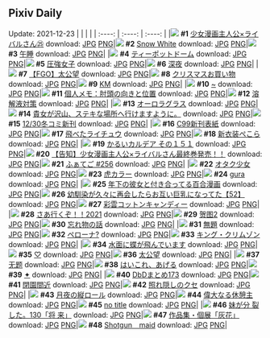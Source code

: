 ## Pixiv Daily
Update: 2021-12-23
|      |      |      |
| :----: | :----: | :----: |
|![](https://pixiv.microyu.workers.dev/c/240x480/img-master/img/2021/12/21/00/00/27/94905927_p0_master1200.jpg) **#1** [少女漫画主人公×ライバルさん㉕](https://www.pixiv.net/artworks/94905927) download: [JPG](https://pixiv.microyu.workers.dev/img-original/img/2021/12/21/00/00/27/94905927_p0.jpg) [PNG](https://pixiv.microyu.workers.dev/img-original/img/2021/12/21/00/00/27/94905927_p0.png)|![](https://pixiv.microyu.workers.dev/c/240x480/img-master/img/2021/12/22/00/00/17/94924762_p0_master1200.jpg) **#2** [Snow  White](https://www.pixiv.net/artworks/94924762) download: [JPG](https://pixiv.microyu.workers.dev/img-original/img/2021/12/22/00/00/17/94924762_p0.jpg) [PNG](https://pixiv.microyu.workers.dev/img-original/img/2021/12/22/00/00/17/94924762_p0.png)|![](https://pixiv.microyu.workers.dev/c/240x480/img-master/img/2021/12/21/13/13/46/94905812_p0_master1200.jpg) **#3** [午睡](https://www.pixiv.net/artworks/94905812) download: [JPG](https://pixiv.microyu.workers.dev/img-original/img/2021/12/21/13/13/46/94905812_p0.jpg) [PNG](https://pixiv.microyu.workers.dev/img-original/img/2021/12/21/13/13/46/94905812_p0.png)|
|![](https://pixiv.microyu.workers.dev/c/240x480/img-master/img/2021/12/22/07/30/00/94929850_p0_master1200.jpg) **#4** [ティーポットドーム](https://www.pixiv.net/artworks/94929850) download: [JPG](https://pixiv.microyu.workers.dev/img-original/img/2021/12/22/07/30/00/94929850_p0.jpg) [PNG](https://pixiv.microyu.workers.dev/img-original/img/2021/12/22/07/30/00/94929850_p0.png)|![](https://pixiv.microyu.workers.dev/c/240x480/img-master/img/2021/12/21/19/00/00/94918149_p0_master1200.jpg) **#5** [圧強女子](https://www.pixiv.net/artworks/94918149) download: [JPG](https://pixiv.microyu.workers.dev/img-original/img/2021/12/21/19/00/00/94918149_p0.jpg) [PNG](https://pixiv.microyu.workers.dev/img-original/img/2021/12/21/19/00/00/94918149_p0.png)|![](https://pixiv.microyu.workers.dev/c/240x480/img-master/img/2021/12/21/00/00/14/94905878_p0_master1200.jpg) **#6** [深夜](https://www.pixiv.net/artworks/94905878) download: [JPG](https://pixiv.microyu.workers.dev/img-original/img/2021/12/21/00/00/14/94905878_p0.jpg) [PNG](https://pixiv.microyu.workers.dev/img-original/img/2021/12/21/00/00/14/94905878_p0.png)|
|![](https://pixiv.microyu.workers.dev/c/240x480/img-master/img/2021/12/21/00/09/00/94906240_p0_master1200.jpg) **#7** [【FGO】太公望](https://www.pixiv.net/artworks/94906240) download: [JPG](https://pixiv.microyu.workers.dev/img-original/img/2021/12/21/00/09/00/94906240_p0.jpg) [PNG](https://pixiv.microyu.workers.dev/img-original/img/2021/12/21/00/09/00/94906240_p0.png)|![](https://pixiv.microyu.workers.dev/c/240x480/img-master/img/2021/12/21/00/00/04/94905817_p0_master1200.jpg) **#8** [クリスマスお買い物](https://www.pixiv.net/artworks/94905817) download: [JPG](https://pixiv.microyu.workers.dev/img-original/img/2021/12/21/00/00/04/94905817_p0.jpg) [PNG](https://pixiv.microyu.workers.dev/img-original/img/2021/12/21/00/00/04/94905817_p0.png)|![](https://pixiv.microyu.workers.dev/c/240x480/img-master/img/2021/12/21/00/00/09/94905853_p0_master1200.jpg) **#9** [KM](https://www.pixiv.net/artworks/94905853) download: [JPG](https://pixiv.microyu.workers.dev/img-original/img/2021/12/21/00/00/09/94905853_p0.jpg) [PNG](https://pixiv.microyu.workers.dev/img-original/img/2021/12/21/00/00/09/94905853_p0.png)|
|![](https://pixiv.microyu.workers.dev/c/240x480/img-master/img/2021/12/21/00/32/09/94906791_p0_master1200.jpg) **#10** [~](https://www.pixiv.net/artworks/94906791) download: [JPG](https://pixiv.microyu.workers.dev/img-original/img/2021/12/21/00/32/09/94906791_p0.jpg) [PNG](https://pixiv.microyu.workers.dev/img-original/img/2021/12/21/00/32/09/94906791_p0.png)|![](https://pixiv.microyu.workers.dev/c/240x480/img-master/img/2021/12/21/09/00/00/94911442_p0_master1200.jpg) **#11** [個人メモ：肘頭の向きと位置](https://www.pixiv.net/artworks/94911442) download: [JPG](https://pixiv.microyu.workers.dev/img-original/img/2021/12/21/09/00/00/94911442_p0.jpg) [PNG](https://pixiv.microyu.workers.dev/img-original/img/2021/12/21/09/00/00/94911442_p0.png)|![](https://pixiv.microyu.workers.dev/c/240x480/img-master/img/2021/12/21/06/00/01/94910210_p0_master1200.jpg) **#12** [溶解液対策](https://www.pixiv.net/artworks/94910210) download: [JPG](https://pixiv.microyu.workers.dev/img-original/img/2021/12/21/06/00/01/94910210_p0.jpg) [PNG](https://pixiv.microyu.workers.dev/img-original/img/2021/12/21/06/00/01/94910210_p0.png)|
|![](https://pixiv.microyu.workers.dev/c/240x480/img-master/img/2021/12/21/20/30/01/94919814_p0_master1200.jpg) **#13** [オーロラグラス](https://www.pixiv.net/artworks/94919814) download: [JPG](https://pixiv.microyu.workers.dev/img-original/img/2021/12/21/20/30/01/94919814_p0.jpg) [PNG](https://pixiv.microyu.workers.dev/img-original/img/2021/12/21/20/30/01/94919814_p0.png)|![](https://pixiv.microyu.workers.dev/c/240x480/img-master/img/2021/12/22/17/27/16/94935928_p0_master1200.jpg) **#14** [貴女が沢山、ステキな場所へ行けますように。](https://www.pixiv.net/artworks/94935928) download: [JPG](https://pixiv.microyu.workers.dev/img-original/img/2021/12/22/17/27/16/94935928_p0.jpg) [PNG](https://pixiv.microyu.workers.dev/img-original/img/2021/12/22/17/27/16/94935928_p0.png)|![](https://pixiv.microyu.workers.dev/c/240x480/img-master/img/2021/12/21/19/21/01/94918512_p0_master1200.jpg) **#15** [12/30冬コミ新刊](https://www.pixiv.net/artworks/94918512) download: [JPG](https://pixiv.microyu.workers.dev/img-original/img/2021/12/21/19/21/01/94918512_p0.jpg) [PNG](https://pixiv.microyu.workers.dev/img-original/img/2021/12/21/19/21/01/94918512_p0.png)|
|![](https://pixiv.microyu.workers.dev/c/240x480/img-master/img/2021/12/22/00/00/57/94924837_p0_master1200.jpg) **#16** [C99新刊表紙](https://www.pixiv.net/artworks/94924837) download: [JPG](https://pixiv.microyu.workers.dev/img-original/img/2021/12/22/00/00/57/94924837_p0.jpg) [PNG](https://pixiv.microyu.workers.dev/img-original/img/2021/12/22/00/00/57/94924837_p0.png)|![](https://pixiv.microyu.workers.dev/c/240x480/img-master/img/2021/12/21/00/24/26/94906600_p0_master1200.jpg) **#17** [飛べたライチュウ](https://www.pixiv.net/artworks/94906600) download: [JPG](https://pixiv.microyu.workers.dev/img-original/img/2021/12/21/00/24/26/94906600_p0.jpg) [PNG](https://pixiv.microyu.workers.dev/img-original/img/2021/12/21/00/24/26/94906600_p0.png)|![](https://pixiv.microyu.workers.dev/c/240x480/img-master/img/2021/12/21/19/20/50/94918507_p0_master1200.jpg) **#18** [新衣装ぺこら](https://www.pixiv.net/artworks/94918507) download: [JPG](https://pixiv.microyu.workers.dev/img-original/img/2021/12/21/19/20/50/94918507_p0.jpg) [PNG](https://pixiv.microyu.workers.dev/img-original/img/2021/12/21/19/20/50/94918507_p0.png)|
|![](https://pixiv.microyu.workers.dev/c/240x480/img-master/img/2021/12/22/00/02/24/94924952_p0_master1200.jpg) **#19** [かるいカルデア その１５１](https://www.pixiv.net/artworks/94924952) download: [JPG](https://pixiv.microyu.workers.dev/img-original/img/2021/12/22/00/02/24/94924952_p0.jpg) [PNG](https://pixiv.microyu.workers.dev/img-original/img/2021/12/22/00/02/24/94924952_p0.png)|![](https://pixiv.microyu.workers.dev/c/240x480/img-master/img/2021/12/22/00/02/35/94924968_p0_master1200.jpg) **#20** [【告知】少女漫画主人公×ライバルさん最終巻発売！！](https://www.pixiv.net/artworks/94924968) download: [JPG](https://pixiv.microyu.workers.dev/img-original/img/2021/12/22/00/02/35/94924968_p0.jpg) [PNG](https://pixiv.microyu.workers.dev/img-original/img/2021/12/22/00/02/35/94924968_p0.png)|![](https://pixiv.microyu.workers.dev/c/240x480/img-master/img/2021/12/21/14/17/54/94914350_p0_master1200.jpg) **#21** [ふぁてご #256](https://www.pixiv.net/artworks/94914350) download: [JPG](https://pixiv.microyu.workers.dev/img-original/img/2021/12/21/14/17/54/94914350_p0.jpg) [PNG](https://pixiv.microyu.workers.dev/img-original/img/2021/12/21/14/17/54/94914350_p0.png)|
|![](https://pixiv.microyu.workers.dev/c/240x480/img-master/img/2021/12/22/21/50/41/94941101_p0_master1200.jpg) **#22** [オタク少女](https://www.pixiv.net/artworks/94941101) download: [JPG](https://pixiv.microyu.workers.dev/img-original/img/2021/12/22/21/50/41/94941101_p0.jpg) [PNG](https://pixiv.microyu.workers.dev/img-original/img/2021/12/22/21/50/41/94941101_p0.png)|![](https://pixiv.microyu.workers.dev/c/240x480/img-master/img/2021/12/22/01/30/58/94926890_p0_master1200.jpg) **#23** [虎カラー](https://www.pixiv.net/artworks/94926890) download: [JPG](https://pixiv.microyu.workers.dev/img-original/img/2021/12/22/01/30/58/94926890_p0.jpg) [PNG](https://pixiv.microyu.workers.dev/img-original/img/2021/12/22/01/30/58/94926890_p0.png)|![](https://pixiv.microyu.workers.dev/c/240x480/img-master/img/2021/12/22/00/00/21/94924780_p0_master1200.jpg) **#24** [gura](https://www.pixiv.net/artworks/94924780) download: [JPG](https://pixiv.microyu.workers.dev/img-original/img/2021/12/22/00/00/21/94924780_p0.jpg) [PNG](https://pixiv.microyu.workers.dev/img-original/img/2021/12/22/00/00/21/94924780_p0.png)|
|![](https://pixiv.microyu.workers.dev/c/240x480/img-master/img/2021/12/21/13/42/11/94914012_p0_master1200.jpg) **#25** [年下の彼女と付き合ってる百合漫画](https://www.pixiv.net/artworks/94914012) download: [JPG](https://pixiv.microyu.workers.dev/img-original/img/2021/12/21/13/42/11/94914012_p0.jpg) [PNG](https://pixiv.microyu.workers.dev/img-original/img/2021/12/21/13/42/11/94914012_p0.png)|![](https://pixiv.microyu.workers.dev/c/240x480/img-master/img/2021/12/22/00/02/38/94924972_p0_master1200.jpg) **#26** [幼馴染が久々に再会したらお互い巨乳になってた【52】](https://www.pixiv.net/artworks/94924972) download: [JPG](https://pixiv.microyu.workers.dev/img-original/img/2021/12/22/00/02/38/94924972_p0.jpg) [PNG](https://pixiv.microyu.workers.dev/img-original/img/2021/12/22/00/02/38/94924972_p0.png)|![](https://pixiv.microyu.workers.dev/c/240x480/img-master/img/2021/12/22/20/30/02/94939304_p0_master1200.jpg) **#27** [彩雲コットンキャンディー](https://www.pixiv.net/artworks/94939304) download: [JPG](https://pixiv.microyu.workers.dev/img-original/img/2021/12/22/20/30/02/94939304_p0.jpg) [PNG](https://pixiv.microyu.workers.dev/img-original/img/2021/12/22/20/30/02/94939304_p0.png)|
|![](https://pixiv.microyu.workers.dev/c/240x480/img-master/img/2021/12/21/00/16/17/94906429_p0_master1200.jpg) **#28** [さあ行くぞ！！2021](https://www.pixiv.net/artworks/94906429) download: [JPG](https://pixiv.microyu.workers.dev/img-original/img/2021/12/21/00/16/17/94906429_p0.jpg) [PNG](https://pixiv.microyu.workers.dev/img-original/img/2021/12/21/00/16/17/94906429_p0.png)|![](https://pixiv.microyu.workers.dev/c/240x480/img-master/img/2021/12/21/20/02/19/94919295_p0_master1200.jpg) **#29** [贺图2](https://www.pixiv.net/artworks/94919295) download: [JPG](https://pixiv.microyu.workers.dev/img-original/img/2021/12/21/20/02/19/94919295_p0.jpg) [PNG](https://pixiv.microyu.workers.dev/img-original/img/2021/12/21/20/02/19/94919295_p0.png)|![](https://pixiv.microyu.workers.dev/c/240x480/img-master/img/2021/12/22/20/01/33/94938688_p0_master1200.jpg) **#30** [忘れ物の話](https://www.pixiv.net/artworks/94938688) download: [JPG](https://pixiv.microyu.workers.dev/img-original/img/2021/12/22/20/01/33/94938688_p0.jpg) [PNG](https://pixiv.microyu.workers.dev/img-original/img/2021/12/22/20/01/33/94938688_p0.png)|
|![](https://pixiv.microyu.workers.dev/c/240x480/img-master/img/2021/12/21/16/57/08/94916209_p0_master1200.jpg) **#31** [無題](https://www.pixiv.net/artworks/94916209) download: [JPG](https://pixiv.microyu.workers.dev/img-original/img/2021/12/21/16/57/08/94916209_p0.jpg) [PNG](https://pixiv.microyu.workers.dev/img-original/img/2021/12/21/16/57/08/94916209_p0.png)|![](https://pixiv.microyu.workers.dev/c/240x480/img-master/img/2021/12/21/18/29/38/94917639_p0_master1200.jpg) **#32** [ペローナ?](https://www.pixiv.net/artworks/94917639) download: [JPG](https://pixiv.microyu.workers.dev/img-original/img/2021/12/21/18/29/38/94917639_p0.jpg) [PNG](https://pixiv.microyu.workers.dev/img-original/img/2021/12/21/18/29/38/94917639_p0.png)|![](https://pixiv.microyu.workers.dev/c/240x480/img-master/img/2021/12/22/00/01/02/94924863_p0_master1200.jpg) **#33** [キング・クリムゾン](https://www.pixiv.net/artworks/94924863) download: [JPG](https://pixiv.microyu.workers.dev/img-original/img/2021/12/22/00/01/02/94924863_p0.jpg) [PNG](https://pixiv.microyu.workers.dev/img-original/img/2021/12/22/00/01/02/94924863_p0.png)|
|![](https://pixiv.microyu.workers.dev/c/240x480/img-master/img/2021/12/21/00/02/23/94906008_p0_master1200.jpg) **#34** [水面に蝶が飛んでいます](https://www.pixiv.net/artworks/94906008) download: [JPG](https://pixiv.microyu.workers.dev/img-original/img/2021/12/21/00/02/23/94906008_p0.jpg) [PNG](https://pixiv.microyu.workers.dev/img-original/img/2021/12/21/00/02/23/94906008_p0.png)|![](https://pixiv.microyu.workers.dev/c/240x480/img-master/img/2021/12/21/00/22/47/94906569_p0_master1200.jpg) **#35** [♡](https://www.pixiv.net/artworks/94906569) download: [JPG](https://pixiv.microyu.workers.dev/img-original/img/2021/12/21/00/22/47/94906569_p0.jpg) [PNG](https://pixiv.microyu.workers.dev/img-original/img/2021/12/21/00/22/47/94906569_p0.png)|![](https://pixiv.microyu.workers.dev/c/240x480/img-master/img/2021/12/22/00/08/43/94925221_p0_master1200.jpg) **#36** [太公望](https://www.pixiv.net/artworks/94925221) download: [JPG](https://pixiv.microyu.workers.dev/img-original/img/2021/12/22/00/08/43/94925221_p0.jpg) [PNG](https://pixiv.microyu.workers.dev/img-original/img/2021/12/22/00/08/43/94925221_p0.png)|
|![](https://pixiv.microyu.workers.dev/c/240x480/img-master/img/2021/12/21/00/41/17/94906974_p0_master1200.jpg) **#37** [无题](https://www.pixiv.net/artworks/94906974) download: [JPG](https://pixiv.microyu.workers.dev/img-original/img/2021/12/21/00/41/17/94906974_p0.jpg) [PNG](https://pixiv.microyu.workers.dev/img-original/img/2021/12/21/00/41/17/94906974_p0.png)|![](https://pixiv.microyu.workers.dev/c/240x480/img-master/img/2021/12/21/00/00/03/94905802_p0_master1200.jpg) **#38** [はいこれ、あげる](https://www.pixiv.net/artworks/94905802) download: [JPG](https://pixiv.microyu.workers.dev/img-original/img/2021/12/21/00/00/03/94905802_p0.jpg) [PNG](https://pixiv.microyu.workers.dev/img-original/img/2021/12/21/00/00/03/94905802_p0.png)|![](https://pixiv.microyu.workers.dev/c/240x480/img-master/img/2021/12/21/00/00/02/94905797_p0_master1200.jpg) **#39** [✦](https://www.pixiv.net/artworks/94905797) download: [JPG](https://pixiv.microyu.workers.dev/img-original/img/2021/12/21/00/00/02/94905797_p0.jpg) [PNG](https://pixiv.microyu.workers.dev/img-original/img/2021/12/21/00/00/02/94905797_p0.png)|
|![](https://pixiv.microyu.workers.dev/c/240x480/img-master/img/2021/12/21/10/05/08/94911940_p0_master1200.jpg) **#40** [DbDまとめ173](https://www.pixiv.net/artworks/94911940) download: [JPG](https://pixiv.microyu.workers.dev/img-original/img/2021/12/21/10/05/08/94911940_p0.jpg) [PNG](https://pixiv.microyu.workers.dev/img-original/img/2021/12/21/10/05/08/94911940_p0.png)|![](https://pixiv.microyu.workers.dev/c/240x480/img-master/img/2021/12/22/14/43/54/94933893_p0_master1200.jpg) **#41** [閉園間近](https://www.pixiv.net/artworks/94933893) download: [JPG](https://pixiv.microyu.workers.dev/img-original/img/2021/12/22/14/43/54/94933893_p0.jpg) [PNG](https://pixiv.microyu.workers.dev/img-original/img/2021/12/22/14/43/54/94933893_p0.png)|![](https://pixiv.microyu.workers.dev/c/240x480/img-master/img/2021/12/21/00/05/03/94906099_p0_master1200.jpg) **#42** [照れ隠しのクセ](https://www.pixiv.net/artworks/94906099) download: [JPG](https://pixiv.microyu.workers.dev/img-original/img/2021/12/21/00/05/03/94906099_p0.jpg) [PNG](https://pixiv.microyu.workers.dev/img-original/img/2021/12/21/00/05/03/94906099_p0.png)|
|![](https://pixiv.microyu.workers.dev/c/240x480/img-master/img/2021/12/22/23/29/13/94943697_p0_master1200.jpg) **#43** [月夜の縦ロール](https://www.pixiv.net/artworks/94943697) download: [JPG](https://pixiv.microyu.workers.dev/img-original/img/2021/12/22/23/29/13/94943697_p0.jpg) [PNG](https://pixiv.microyu.workers.dev/img-original/img/2021/12/22/23/29/13/94943697_p0.png)|![](https://pixiv.microyu.workers.dev/c/240x480/img-master/img/2021/12/21/19/54/37/94919125_p0_master1200.jpg) **#44** [偉大なる休憩主](https://www.pixiv.net/artworks/94919125) download: [JPG](https://pixiv.microyu.workers.dev/img-original/img/2021/12/21/19/54/37/94919125_p0.jpg) [PNG](https://pixiv.microyu.workers.dev/img-original/img/2021/12/21/19/54/37/94919125_p0.png)|![](https://pixiv.microyu.workers.dev/c/240x480/img-master/img/2021/12/21/13/24/23/94913828_p0_master1200.jpg) **#45** [no title](https://www.pixiv.net/artworks/94913828) download: [JPG](https://pixiv.microyu.workers.dev/img-original/img/2021/12/21/13/24/23/94913828_p0.jpg) [PNG](https://pixiv.microyu.workers.dev/img-original/img/2021/12/21/13/24/23/94913828_p0.png)|
|![](https://pixiv.microyu.workers.dev/c/240x480/img-master/img/2021/12/21/22/30/09/94922486_p0_master1200.jpg) **#46** [妹が分 裂した。130「将 来」](https://www.pixiv.net/artworks/94922486) download: [JPG](https://pixiv.microyu.workers.dev/img-original/img/2021/12/21/22/30/09/94922486_p0.jpg) [PNG](https://pixiv.microyu.workers.dev/img-original/img/2021/12/21/22/30/09/94922486_p0.png)|![](https://pixiv.microyu.workers.dev/c/240x480/img-master/img/2021/12/22/18/48/15/94937260_p0_master1200.jpg) **#47** [作品集・個展「灰花」](https://www.pixiv.net/artworks/94937260) download: [JPG](https://pixiv.microyu.workers.dev/img-original/img/2021/12/22/18/48/15/94937260_p0.jpg) [PNG](https://pixiv.microyu.workers.dev/img-original/img/2021/12/22/18/48/15/94937260_p0.png)|![](https://pixiv.microyu.workers.dev/c/240x480/img-master/img/2021/12/21/17/00/00/94916254_p0_master1200.jpg) **#48** [Shotgun　maid](https://www.pixiv.net/artworks/94916254) download: [JPG](https://pixiv.microyu.workers.dev/img-original/img/2021/12/21/17/00/00/94916254_p0.jpg) [PNG](https://pixiv.microyu.workers.dev/img-original/img/2021/12/21/17/00/00/94916254_p0.png)|
